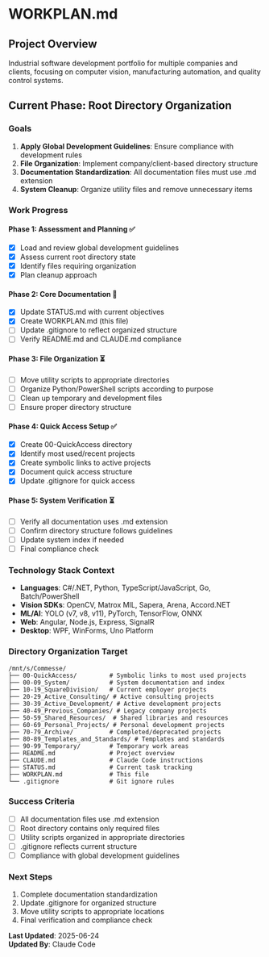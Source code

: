 # WORKPLAN.md

## Project Overview
Industrial software development portfolio for multiple companies and clients, focusing on computer vision, manufacturing automation, and quality control systems.

## Current Phase: Root Directory Organization

### Goals
1. **Apply Global Development Guidelines**: Ensure compliance with development rules
2. **File Organization**: Implement company/client-based directory structure
3. **Documentation Standardization**: All documentation files must use .md extension
4. **System Cleanup**: Organize utility files and remove unnecessary items

### Work Progress

#### Phase 1: Assessment and Planning ✅
- [x] Load and review global development guidelines
- [x] Assess current root directory state
- [x] Identify files requiring organization
- [x] Plan cleanup approach

#### Phase 2: Core Documentation 🔄
- [x] Update STATUS.md with current objectives
- [x] Create WORKPLAN.md (this file)
- [ ] Update .gitignore to reflect organized structure
- [ ] Verify README.md and CLAUDE.md compliance

#### Phase 3: File Organization ⏳
- [ ] Move utility scripts to appropriate directories
- [ ] Organize Python/PowerShell scripts according to purpose
- [ ] Clean up temporary and development files
- [ ] Ensure proper directory structure

#### Phase 4: Quick Access Setup ✅
- [x] Create 00-QuickAccess directory
- [x] Identify most used/recent projects
- [x] Create symbolic links to active projects
- [x] Document quick access structure
- [x] Update .gitignore for quick access

#### Phase 5: System Verification ⏳
- [ ] Verify all documentation uses .md extension
- [ ] Confirm directory structure follows guidelines
- [ ] Update system index if needed
- [ ] Final compliance check

### Technology Stack Context
- **Languages**: C#/.NET, Python, TypeScript/JavaScript, Go, Batch/PowerShell
- **Vision SDKs**: OpenCV, Matrox MIL, Sapera, Arena, Accord.NET
- **ML/AI**: YOLO (v7, v8, v11), PyTorch, TensorFlow, ONNX
- **Web**: Angular, Node.js, Express, SignalR
- **Desktop**: WPF, WinForms, Uno Platform

### Directory Organization Target
```
/mnt/s/Commesse/
├── 00-QuickAccess/         # Symbolic links to most used projects
├── 00-09_System/           # System documentation and index
├── 10-19_SquareDivision/   # Current employer projects
├── 20-29_Active_Consulting/ # Active consulting projects
├── 30-39_Active_Development/ # Active development projects
├── 40-49_Previous_Companies/ # Legacy company projects
├── 50-59_Shared_Resources/  # Shared libraries and resources
├── 60-69_Personal_Projects/ # Personal development projects
├── 70-79_Archive/          # Completed/deprecated projects
├── 80-89_Templates_and_Standards/ # Templates and standards
├── 90-99_Temporary/        # Temporary work areas
├── README.md               # Project overview
├── CLAUDE.md               # Claude Code instructions
├── STATUS.md               # Current task tracking
├── WORKPLAN.md             # This file
└── .gitignore              # Git ignore rules
```

### Success Criteria
- [ ] All documentation files use .md extension
- [ ] Root directory contains only required files
- [ ] Utility scripts organized in appropriate directories
- [ ] .gitignore reflects current structure
- [ ] Compliance with global development guidelines

### Next Steps
1. Complete documentation standardization
2. Update .gitignore for organized structure
3. Move utility scripts to appropriate locations
4. Final verification and compliance check

**Last Updated**: 2025-06-24  
**Updated By**: Claude Code